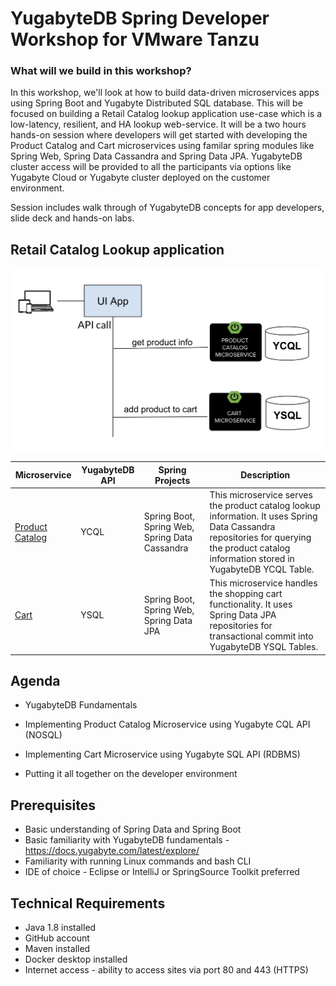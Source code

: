 # YugabyteDB Spring Developer Workshop for VMware Tanzu

### What will we build in this workshop?

In this workshop, we'll look at how to build data-driven microservices apps using Spring Boot and Yugabyte Distributed SQL database. This will be focused on building a Retail Catalog lookup application use-case which is a low-latency, resilient, and HA lookup web-service. It will be a two hours hands-on session where developers will get started with developing the Product Catalog and Cart microservices using familar spring modules like Spring Web, Spring Data Cassandra and Spring Data JPA. YugabyteDB cluster access will be provided to all the participants via options like Yugabyte Cloud or Yugabyte cluster deployed on the customer environment. 

Session includes walk through of YugabyteDB concepts for app developers, slide deck and hands-on labs.


## Retail Catalog Lookup application


![Architecture of Retail Catalog Lookup application](images/retail-catalog-app.png)


 Microservice         | YugabyteDB API | Spring Projects | Description           |
| -------------------- | ---------------- | ---------------- | --------------------- |
| [Product Catalog](https://github.com/yugabyte/spring-tanzu-workshop/tree/master/product-catalog-microservice) | YCQL | Spring Boot, Spring Web, Spring Data Cassandra | This microservice serves the product catalog lookup information. It uses Spring Data Cassandra repositories for querying the product catalog information stored in YugabyteDB YCQL Table.
| [Cart](https://github.com/yugabyte/spring-tanzu-workshop/tree/master/cart-microservice) | YSQL | Spring Boot, Spring Web, Spring Data JPA | This microservice handles the shopping cart functionality. It uses Spring Data JPA repositories for transactional commit into YugabyteDB YSQL Tables.


## Agenda

- YugabyteDB Fundamentals


- Implementing Product Catalog Microservice using Yugabyte CQL API (NOSQL)


- Implementing Cart Microservice using Yugabyte SQL API (RDBMS)


- Putting it all together on the developer environment

## Prerequisites

- Basic understanding of Spring Data and Spring Boot
- Basic familiarity with YugabyteDB fundamentals - https://docs.yugabyte.com/latest/explore/
- Familiarity with running Linux commands and bash CLI
- IDE of choice - Eclipse or IntelliJ or SpringSource Toolkit preferred

## Technical Requirements

- Java 1.8 installed
- GitHub account
- Maven installed
- Docker desktop installed
- Internet access - ability to access sites via port 80 and 443 (HTTPS)






